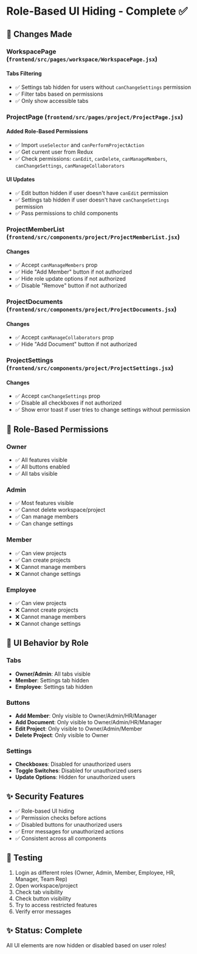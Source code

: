 # Role-Based UI Hiding - Complete ✅

## 🎯 Changes Made

### WorkspacePage (`frontend/src/pages/workspace/WorkspacePage.jsx`)

#### Tabs Filtering
- ✅ Settings tab hidden for users without `canChangeSettings` permission
- ✅ Filter tabs based on permissions
- ✅ Only show accessible tabs

### ProjectPage (`frontend/src/pages/project/ProjectPage.jsx`)

#### Added Role-Based Permissions
- ✅ Import `useSelector` and `canPerformProjectAction`
- ✅ Get current user from Redux
- ✅ Check permissions: `canEdit`, `canDelete`, `canManageMembers`, `canChangeSettings`, `canManageCollaborators`

#### UI Updates
- ✅ Edit button hidden if user doesn't have `canEdit` permission
- ✅ Settings tab hidden if user doesn't have `canChangeSettings` permission
- ✅ Pass permissions to child components

### ProjectMemberList (`frontend/src/components/project/ProjectMemberList.jsx`)

#### Changes
- ✅ Accept `canManageMembers` prop
- ✅ Hide "Add Member" button if not authorized
- ✅ Hide role update options if not authorized
- ✅ Disable "Remove" button if not authorized

### ProjectDocuments (`frontend/src/components/project/ProjectDocuments.jsx`)

#### Changes
- ✅ Accept `canManageCollaborators` prop
- ✅ Hide "Add Document" button if not authorized

### ProjectSettings (`frontend/src/components/project/ProjectSettings.jsx`)

#### Changes
- ✅ Accept `canChangeSettings` prop
- ✅ Disable all checkboxes if not authorized
- ✅ Show error toast if user tries to change settings without permission

## 🔐 Role-Based Permissions

### Owner
- ✅ All features visible
- ✅ All buttons enabled
- ✅ All tabs visible

### Admin
- ✅ Most features visible
- ✅ Cannot delete workspace/project
- ✅ Can manage members
- ✅ Can change settings

### Member
- ✅ Can view projects
- ✅ Can create projects
- ❌ Cannot manage members
- ❌ Cannot change settings

### Employee
- ✅ Can view projects
- ❌ Cannot create projects
- ❌ Cannot manage members
- ❌ Cannot change settings

## 🎨 UI Behavior by Role

### Tabs
- **Owner/Admin**: All tabs visible
- **Member**: Settings tab hidden
- **Employee**: Settings tab hidden

### Buttons
- **Add Member**: Only visible to Owner/Admin/HR/Manager
- **Add Document**: Only visible to Owner/Admin/HR/Manager
- **Edit Project**: Only visible to Owner/Admin/Member
- **Delete Project**: Only visible to Owner

### Settings
- **Checkboxes**: Disabled for unauthorized users
- **Toggle Switches**: Disabled for unauthorized users
- **Update Options**: Hidden for unauthorized users

## ✨ Security Features

- ✅ Role-based UI hiding
- ✅ Permission checks before actions
- ✅ Disabled buttons for unauthorized users
- ✅ Error messages for unauthorized actions
- ✅ Consistent across all components

## 🧪 Testing

1. Login as different roles (Owner, Admin, Member, Employee, HR, Manager, Team Rep)
2. Open workspace/project
3. Check tab visibility
4. Check button visibility
5. Try to access restricted features
6. Verify error messages

## ✨ Status: Complete

All UI elements are now hidden or disabled based on user roles!


